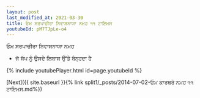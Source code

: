 ```yaml
---
layout: post
last_modified_at: 2021-03-30
title: ਓਮ ਸਰਪਾਚੀਰਾ ਨਿਵਾਸਨਾਯਾ ਨਮਹ ੧੧ ਟਾਇਮਸ
youtubeId: pM7TJpLe-o4
---
```

 
 
 ਓਮ ਸਰਪਾਚੀਰਾ ਨਿਵਾਸਨਾਯਾ ਨਮਹ  
 
 -  ਜੋ ਸੱਪ ਨੂੰ ਉਸਦੇ ਲਿਬਾਸ ਉੱਤੇ ਬੰਨ੍ਹਦਾ ਹੈ 
 
  
 
  
 
 
 
 
 
 


{% include youtubePlayer.html id=page.youtubeId %}
 
[Next]({{ site.baseurl }}{% link  split1/_posts/2014-07-02-ਓਮ ਕਾਰਥਰੇ ਨਮਹ ੧੧ ਟਾਇਮਸ.md%})
 
